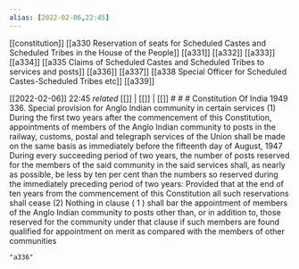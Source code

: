 ```yaml
---
alias: [2022-02-06,22:45]
---
```

[[constitution]] [[a330 Reservation of seats for Scheduled Castes and Scheduled Tribes in the House of the People]] [[a331]] [[a332]] [[a333]] [[a334]] [[a335 Claims of Scheduled Castes and Scheduled Tribes to services and posts]] [[a336]] [[a337]] [[a338 Special Officer for Scheduled Castes-Scheduled Tribes etc]] [[a339]]

[[2022-02-06]] 22:45 _related_ [[]] | [[]] | [[]] # # #
Constitution Of India 1949
336. Special provision for Anglo Indian community in certain services
(1) During the first two years after the commencement of this Constitution, appointments of members of the Anglo Indian community to posts in the railway, customs, postal and telegraph services of the Union shall be made on the same basis as immediately before the fifteenth day of August, 1947 During every succeeding period of two years, the number of posts reserved for the members of the said community in the said services shall, as nearly as possible, be less by ten per cent than the numbers so reserved during the immediately preceding period of two years: Provided that at the end of ten years from the commencement of this Constitution all such reservations shall cease
(2) Nothing in clause ( 1 ) shall bar the appointment of members of the Anglo Indian community to posts other than, or in addition to, those reserved for the community under that clause if such members are found qualified for appointment on merit as compared with the members of other communities

```query
"a336"
```